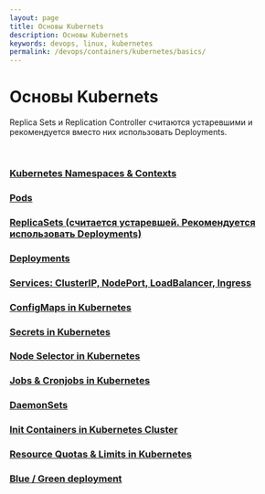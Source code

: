 ```yaml
---
layout: page
title: Основы Kubernets
description: Основы Kubernets
keywords: devops, linux, kubernetes
permalink: /devops/containers/kubernetes/basics/
---
```


# Основы Kubernets

Replica Sets и Replication Controller считаются устаревшими и рекомендуется вместо них использовать Deployments.

<br/>

### [Kubernetes Namespaces & Contexts](/devops/containers/kubernetes/basics/namespaces-and-contexts/)

### [Pods](/devops/containers/kubernetes/basics/pods/)

### [ReplicaSets (считается устаревшей. Рекомендуется использовать Deployments)](/devops/containers/kubernetes/basics/replicasets/)

### [Deployments](/devops/containers/kubernetes/basics/deployments/)

### [Services: ClusterIP, NodePort, LoadBalancer, Ingress](/devops/containers/kubernetes/basics/services/)

### [ConfigMaps in Kubernetes](/devops/containers/kubernetes/basics/config-maps/)

### [Secrets in Kubernetes](/devops/containers/kubernetes/basics/secrets/)

### [Node Selector in Kubernetes](/devops/containers/kubernetes/basics/node-selector/)

### [Jobs & Cronjobs in Kubernetes](/devops/containers/kubernetes/basics/jobs-and-cronjobs/)

### [DaemonSets](/devops/containers/kubernetes/basics/daemon-sets/)

### [Init Containers in Kubernetes Cluster](/devops/containers/kubernetes/basics/init-containers/)

### [Resource Quotas & Limits in Kubernetes](/devops/containers/kubernetes/basics/resource-quotas-and-limits/)

### [Blue / Green deployment](/devops/containers/kubernetes/basics/blue-green-deployment/)

<!--

<br/>

    -- Get the token
    $ TOKEN=$(kubectl describe secret $(kubectl get secrets | grep default | cut -f1 -d ' ') | grep -E '^token' | cut -f2 -d':' | tr -d '\t' | tr -d " ")

    $ echo $TOKEN

    -- get the API server endpoint
    $ APISERVER=$(kubectl config view | grep https | cut -f 2- -d ":" | tr -d " ")


    $ echo $APISERVER

    $ curl $APISERVER --header "Authorization: Bearer $TOKEN" --insecure


-->
